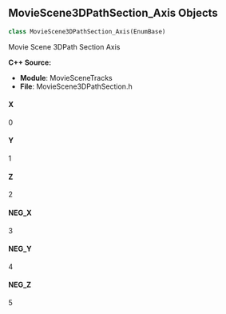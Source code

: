 ## MovieScene3DPathSection_Axis Objects

```python
class MovieScene3DPathSection_Axis(EnumBase)
```

Movie Scene 3DPath Section Axis

**C++ Source:**

- **Module**: MovieSceneTracks
- **File**: MovieScene3DPathSection.h

<a id="unreal.MovieScene3DPathSection_Axis.X"></a>

#### X

0

<a id="unreal.MovieScene3DPathSection_Axis.Y"></a>

#### Y

1

<a id="unreal.MovieScene3DPathSection_Axis.Z"></a>

#### Z

2

<a id="unreal.MovieScene3DPathSection_Axis.NEG_X"></a>

#### NEG_X

3

<a id="unreal.MovieScene3DPathSection_Axis.NEG_Y"></a>

#### NEG_Y

4

<a id="unreal.MovieScene3DPathSection_Axis.NEG_Z"></a>

#### NEG_Z

5

<a id="unreal.ComponentMaterialType"></a>